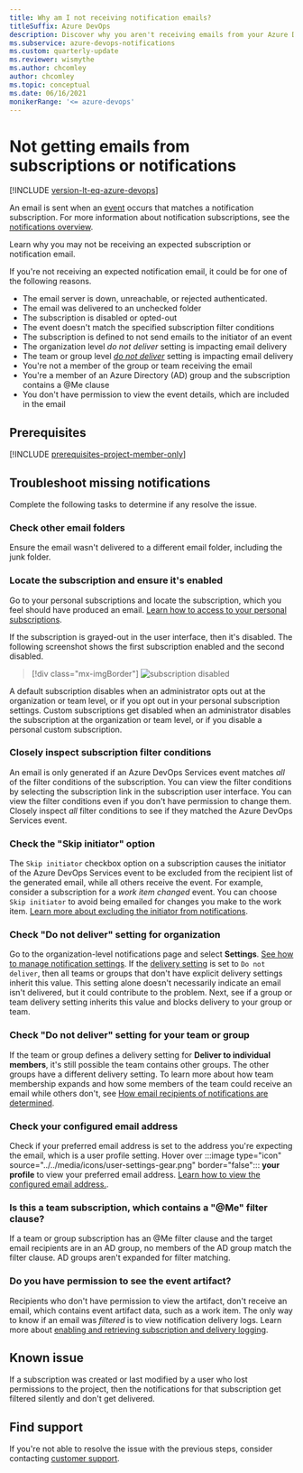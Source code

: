```yaml
---
title: Why am I not receiving notification emails?
titleSuffix: Azure DevOps
description: Discover why you aren't receiving emails from your Azure DevOps notification subscriptions and fix it.
ms.subservice: azure-devops-notifications
ms.custom: quarterly-update
ms.reviewer: wismythe
ms.author: chcomley
author: chcomley
ms.topic: conceptual
ms.date: 06/16/2021
monikerRange: '<= azure-devops'
---
```


# Not getting emails from subscriptions or notifications

[!INCLUDE [version-lt-eq-azure-devops](../../includes/version-lt-eq-azure-devops.md)]

An email is sent when an [event](oob-supported-event-types.md) occurs that matches a notification subscription. For more information about notification subscriptions, see the [notifications overview](about-notifications.md).

Learn why you may not be receiving an expected subscription or notification email.

If you're not receiving an expected notification email, it could be for one of the following reasons.

* The email server is down, unreachable, or rejected authenticated.
* The email was delivered to an unchecked folder
* The subscription is disabled or opted-out
* The event doesn't match the specified subscription filter conditions
* The subscription is defined to not send emails to the initiator of an event
* The organization level _do not deliver_ setting is impacting email delivery
* The team or group level [_do not deliver_](#check-do-not-deliver-setting-for-your-team-or-group) setting is impacting email delivery
* You're not a member of the group or team receiving the email
* You're a member of an Azure Directory (AD) group and the subscription contains a @Me clause
* You don't have permission to view the event details, which are included in the email

## Prerequisites

[!INCLUDE [prerequisites-project-member-only](../../boards/includes/prerequisites-project-member-only.md)]

## Troubleshoot missing notifications

Complete the following tasks to determine if any resolve the issue.

### Check other email folders

Ensure the email wasn't delivered to a different email folder, including the junk folder.

### Locate the subscription and ensure it's enabled

Go to your personal subscriptions and locate the subscription, which you feel should have produced an email. [Learn how to access to your personal subscriptions](navigating-the-ui.md#open-person-level).

If the subscription is grayed-out in the user interface, then it's disabled. The following screenshot shows the first subscription enabled and the second disabled.

> [!div class="mx-imgBorder"] 
>![subscription disabled](media/subscription-disabled.png)

A default subscription disables when an administrator opts out at the organization or team level, or if you opt out in your personal subscription settings. Custom subscriptions get disabled when an administrator disables the subscription at the organization or team level, or if you disable a personal custom subscription.

### Closely inspect subscription filter conditions

An email is only generated if an Azure DevOps Services event matches _all_ of the filter conditions of the subscription. You can view the filter conditions by selecting the subscription link in the subscription user interface. You can view the filter conditions even if you don't have permission to change them. Closely inspect _all_ filter conditions to see if they matched the Azure DevOps Services event.

### Check the "Skip initiator" option

The `Skip initiator` checkbox option on a subscription causes the initiator of the Azure DevOps Services event to be excluded from the recipient list of the generated email, while all others receive the event. For example, consider a subscription for a _work item changed_ event. You can choose `Skip initiator` to avoid being emailed for changes you make to the work item. [Learn more about excluding the initiator from notifications](exclude-self-from-email.md).

### Check "Do not deliver" setting for organization

Go to the organization-level notifications page and select **Settings**. [See how to manage notification settings](manage-team-group-global-organization-notifications.md). If the [delivery setting](#check-do-not-deliver-setting-for-your-team-or-group) is set to `Do not deliver`, then all teams or groups that don't have explicit delivery settings inherit this value. This setting alone doesn't necessarily indicate an email isn't delivered, but it could contribute to the problem. Next, see if a group or team delivery setting inherits this value and blocks delivery to your group or team.

### Check "Do not deliver" setting for your team or group

If the team or group defines a delivery setting for **Deliver to individual members**, it's still possible the team contains other groups. The other groups have a different delivery setting. To learn more about how team membership expands and how some members of the team could receive an email while others don't, see [How email recipients of notifications are determined](concepts-email-recipients.md).

### Check your configured email address

Check if your preferred email address is set to the address you're expecting the email, which is a user profile setting. Hover over :::image type="icon" source="../../media/icons/user-settings-gear.png" border="false"::: **your profile** to view your preferred email address. [Learn how to view the configured email address.](../../organizations/settings/set-your-preferences.md).

### Is this a team subscription, which contains a "@Me" filter clause?

If a team or group subscription has an @Me filter clause and the target email recipients are in an AD group, no members of the AD group match the filter clause. AD groups aren't expanded for filter matching.

### Do you have permission to see the event artifact?

Recipients who don't have permission to view the artifact, don't receive an email, which contains event artifact data, such as a work item. The only way to know if an email was _filtered_ is to view notification delivery logs. Learn more about [enabling and retrieving subscription and delivery logging](use-subscription-logging.md).

## Known issue

If a subscription was created or last modified by a user who lost permissions to the project, then the notifications for that subscription get filtered silently and don't get delivered.

## Find support

If you're not able to resolve the issue with the previous steps, consider contacting [customer support](../../user-guide/provide-feedback.md).
